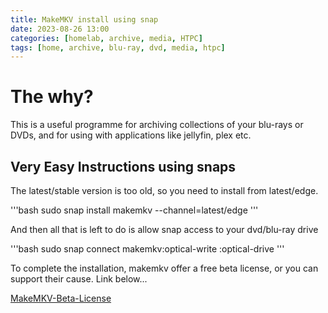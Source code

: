 ```yaml
---
title: MakeMKV install using snap
date: 2023-08-26 13:00
categories: [homelab, archive, media, HTPC]
tags: [home, archive, blu-ray, dvd, media, htpc]
---
```


# The why?

This is a useful programme for archiving collections of your blu-rays or DVDs, and for using with applications like jellyfin, plex etc.

## Very Easy Instructions using snaps

The latest/stable version is too old, so you need to install from latest/edge.

'''bash
sudo snap install makemkv --channel=latest/edge
'''

And then all that is left to do is allow snap access to your dvd/blu-ray drive

'''bash
sudo snap connect makemkv:optical-write :optical-drive
'''

To complete the installation, makemkv offer a free beta license, or you can support their cause. Link below...

[MakeMKV-Beta-License](https://forum.makemkv.com/forum/viewtopic.php?t=1053)
